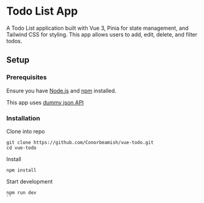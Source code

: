 # Todo List App

A Todo List application built with Vue 3, Pinia for state management, and Tailwind CSS for styling. This app allows users to add, edit, delete, and filter todos.

## Setup

### Prerequisites

Ensure you have [Node.js](https://nodejs.org/) and [npm](https://www.npmjs.com/) installed.

This app uses [dummy json API](https://dummyjson.com/docs/todos)

### Installation

Clone into repo
```
git clone https://github.com/Conorbeamish/vue-todo.git
cd vue-todo
```
Install
```
npm install
```

Start development
```
npm run dev
``